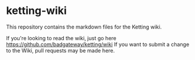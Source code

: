 # ketting-wiki

This repository contains the markdown files for the Ketting wiki.

If you're looking to read the wiki, just go here <https://github.com/badgateway/ketting/wiki>
If you want to submit a change to the Wiki, pull requests may be made here.
